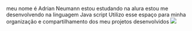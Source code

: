 meu nome é Adrian Neumann 
estou estudando na alura
estou me desenvolvendo na linguagem Java script 
Utilizo esse espaço para minha organização e compartilhamento dos meu projetos desenvolvidos
![](link)
